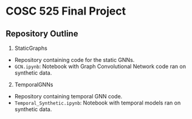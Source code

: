 # COSC 525 Final Project

## Repository Outline
1. StaticGraphs
  - Repository containing code for the static GNNs.
  - `GCN.ipynb`: Notebook with Graph Convolutional Network code ran on synthetic data.
2. TemporalGNNs
  - Repository containing temporal GNN code.
  - `Temporal_Synthetic.ipynb`: Notebook with temporal models ran on synthetic data.
